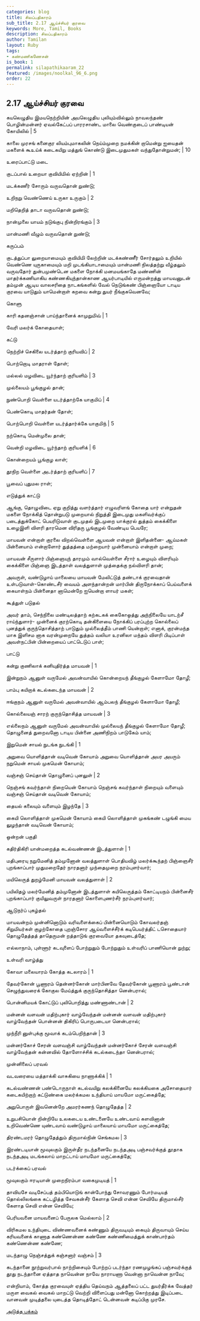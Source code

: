 ```yaml
---
categories: blog
title: சிலப்பதிகாரம்
sub_title: 2.17 ஆய்ச்சியர் குரவை
keywords: More, Tamil, Books
description: சிலப்பதிகாரம்
author: Tamilan
layout: Ruby
tags:
- கண்மணிகணேசன்
is_book: 1
permalink: silapathikaaram_22
featured: /images/noolkal_96_6.png
order: 22
---
```



## 2.17 ஆய்ச்சியர் குரவை

கயலெழுதிய இமயநெற்றியின் அயலெழுதிய புலியும்வில்லும் நாவலந்தண் பொழின்மன்னர் ஏவல்கேட்பப் பாரரசாண்ட மாலை வெண்குடைப் பாண்டியன் கோயிலில் | 5

காலை முரசங் கனைகுர லியம்புமாகலின் நெய்ம்முறை நமக்கின் றாமென்று ஐயைதன் மகளைக் கூஉய்க் கடைகயிறு மத்துங் கொண்டு இடைமுதுமகள் வந்துதோன்றுமன்; | 10

உரைப்பாட்டு மடை

குடப்பால் உறையா குவியிமில் ஏற்றின் | 1

மடக்கணீர் சோரும் வருவதொன் றுண்டு;

உறிநறு வெண்ணெய் உருகா உருகும் | 2

மறிதெறித் தாடா வருவதொன் றுண்டு;

நான்முலை யாயம் நடுங்குபு நின்றிரங்கும் | 3

மான்மணி வீழும் வருவதொன் றுண்டு;

கருப்பம்

குடத்துப்பா லுறையாமையும் குவியிமி லேற்றின் மடக்கண்ணீீர் சோர்தலும் உறியில் வெண்ணெ யுருகாமையும் மறி முடங்கியாடாமையும் மான்மணி நிலத்தற்று வீழ்தலும் வருவதோர் துன்பமுண்டென மகளை நோக்கி மனமயங்காதே மண்ணின் மாதர்க்கணியாகிய கண்ணகியுந்தான்காண ஆயர்பாடியில் எருமன்றத்து மாயவனுடன் தம்முன் ஆடிய வாலசரிதை நாடகங்களில் வேல் நெடுங்கண் பிஞ்ஞையோ டாடிய குரவை யாடுதும் யாமென்றாள் கறவை கன்று துயர் நீங்குகவெனவே;

கொளு

காரி கதனஞ்சான் பாய்ந்தானைக் காமுறுமிவ் | 1

வேரி மலர்க் கோதையாள்;

கட்டு

நெற்றிச் செகிலை யடர்த்தாற் குரியவிப் | 2

பொற்றொடி மாதராள் தோள்;

மல்லல் மழவிடை யூர்ந்தாற் குரியளிம் | 3

முல்லையம் பூங்குழல் தான்;

நுண்பொறி வெள்ளை யடர்த்தாற்கே யாகுமிப் | 4

பெண்கொடி மாதர்தன் தோள்;

பொற்பொறி வெள்ளை யடர்த்தார்க்கே யாகுமிந் | 5

நற்கொடி மென்முலை தான்;

வென்றி மழவிடை யூர்ந்தாற் குரியளிக் | 6

கொன்றையம் பூங்குழ லாள்;

தூநிற வெள்ளை அடர்த்தாற் குரியளிப் | 7

பூவைப் புதுமல ராள்;

எடுத்துக் காட்டு

ஆங்கு, தொழுவிடை ஏறு குறித்து வளர்த்தார் எழுவரிளங் கோதை யார் என்றுதன் மகளை நோக்கித் தொன்றுபடு முறையால் நிறுத்தி இடைமுது மகளிவர்க்குப் படைத்துக்கோட் பெயரிடுவாள் குடமுதல் இடமுறை யாக்குரல் துத்தம் கைக்கிளை உழைஇளி விளரி தாரமென விரிதரு பூங்குழல் வேண்டிய பெயரே;

மாயவன் என்றாள் குரலை விறல்வெள்ளை ஆயவன் என்றாள் இளிதன்னை- ஆய்மகள் பின்னையாம் என்றாளோர் துத்தத்தை மற்றையார் முன்னையாம் என்றாள் முறை;

மாயவன் சீருளார் பிஞ்ஞையுந் தாரமும் வால்வெள்ளை சீரார் உழையும் விளரியும் கைக்கிளை பிஞ்ஞை இடத்தாள் வலத்துளாள் முத்தைக்கு நல்விளரி தான்;

அவருள், வண்டுழாய் மாலையை மாயவன் மேலிட்டுத் தண்டாக் குரவைதான் உள்படுவாள்-கொண்டசீர் வையம் அளந்தான்றன் மார்பின் திருநோக்காப் பெய்வளைக் கையாள்நம் பின்னைதா னாமென்றே ஐயென்றா ளாயர் மகள்;

கூத்துள் படுதல்

அவர் தாம், செந்நிலை மண்டிலத்தாற் கற்கடகக் கைகோஒத்து அந்நிலையே யாடற்சீ ராய்ந்துளார்- முன்னைக் குரற்கொடி தன்கிளையை நோக்கிப் பரப்புற்ற கொல்லைப் புனத்துக் குருந்தொசித்தாற் பாடுதும் முல்லைத்தீம் பாணி யென்றாள்; எனாக், குரன்மந்த மாக இளிசம னாக வரன்முறையே துத்தம் வலியா உரனிலா மந்தம் விளரி பிடிப்பாள் அவள்நட்பின் பின்றையைப் பாட்டெடுப் பாள்;

பாட்டு

கன்று குணிலாக் கனியுதிர்த்த மாயவன் | 1

இன்றுநம் ஆனுள் வருமேல் அவன்வாயில் கொன்றையந் தீங்குழல் கேளாமோ தோழீ;

பாம்பு கயிறாக் கடல்கடைந்த மாயவன் | 2

ஈங்குநம் ஆனுள் வருமேல் அவன்வாயில் ஆம்பலந் தீங்குழல் கேளாமோ தோழீ;

கொல்லையஞ் சாரற் குருந்தொசித்த மாயவன் | 3

எல்லைநம் ஆனுள் வருமேல் அவன்வாயில் முல்லையந் தீங்குழல் கேளாமோ தோழீ; தொழுனைத் துறைவனோ டாடிய பின்னை அணிநிறம் பாடுகேம் யாம்;

இறுமென் சாயல் நுடங்க நுடங்கி | 1

அறுவை யொளித்தான் வடிவென் கோயாம் அறுவை யொளித்தான் அயர அயரும் நறுமென் சாயல் முகமென் கோயாம்;

வஞ்சஞ் செய்தான் தொழுனைப் புனலுள் | 2

நெஞ்சங் கவர்ந்தாள் நிறையென் கோயாம் நெஞ்சங் கவர்ந்தாள் நிறையும் வளையும் வஞ்சஞ் செய்தான் வடிவென் கோயாம்;

தையல் கலையும் வளையும் இழந்தே | 3

கையி லொளித்தாள் முகமென் கோயாம் கையி லொளித்தாள் முகங்கண் டழுங்கி மைய லுழந்தான் வடிவென் கோயாம்;

ஒன்றன் பகுதி

கதிர்திகிரி யான்மறைத்த கடல்வண்ணன் இடத்துளாள் | 1

மதிபுரையு நறுமேனித் தம்முனோன் வலத்துளாள் பொதியவிழ் மலர்க்கூந்தற் பிஞ்ஞைசீர் புறங்காப்பார் முதுமறைதேர் நாரதனார் முந்தைமுறை நரம்புளர்வார்;

மயிலெருத் துறழ்மேனி மாயவன் வலத்துளாள் | 2

பயிலிதழ் மலர்மேனித் தம்முனோன் இடத்துளாள் கயிலெருத்தம் கோட்டியநம் பின்னைசீர் புறங்காப்பார் குயிலுவருள் நாரதனார் கொளைபுணர்சீர் நரம்புளர்வார்;

ஆடுநர்ப் புகழ்தல்

மாயவன்றம் முன்னினொடும் வரிவளைக்கைப் பின்னையொடும் கோவலர்தஞ் சிறுமியர்கள் குழற்கோதை புறஞ்சோர ஆய்வளைச்சீர்க் கடிபெயர்த்திட் டசொதையார் தொழுதேத்தத் தாதெருமன் றத்தாடுங் குரவையோ தகவுடைத்தே;

எல்லாநாம், புள்ளூர் கடவுளைப் போற்றுதும் போற்றுதும் உள்வரிப் பாணியொன் றுற்று;

உள்வரி வாழ்த்து

கோவா மலையாரம் கோத்த கடலாரம் | 1

தேவர்கோன் பூணாரம் தென்னர்கோன் மார்பினவே தேவர்கோன் பூணாரம் பூண்டான் செழுந்துவரைக் கோகுல மேய்த்துக் குருந்தொசித்தா னென்பரால்;

பொன்னிமயக் கோட்டுப் புலிபொறித்து மண்ணாண்டான் | 2

மன்னன் வளவன் மதிற்புகார் வாழ்வேந்தன் மன்னன் வளவன் மதிற்புகார் வாழ்வேந்தன் பொன்னன் திகிரிப் பொருபடையா னென்பரால்;

முந்நீரி னுள்புக்கு மூவாக் கடம்பெறிந்தான் | 3

மன்னர்கோச் சேரன் வளவஞ்சி வாழ்வேந்தன் மன்னர்கோச் சேரன் வளவஞ்சி வாழ்வேந்தன் கன்னவில் தோளோச்சிக் கடல்கடைந்தா னென்பரால்;

முன்னிலைப் பரவல்

வடவரையை மத்தாக்கி வாசுகியை நாணாக்கிக் | 1

கடல்வண்ணன் பண்டொருநாள் கடல்வயிறு கலக்கினையே கலக்கியகை அசோதையார் கடைகயிற்றாற் கட்டுண்கை மலர்க்கமல உந்தியாய் மாயமோ மருட்கைத்தே;

அறுபொருள் இவனென்றே அமரர்கணந் தொழுதேத்த | 2

உறுபசியொன் றின்றியே உலகடைய உண்டனையே உண்டவாய் களவினான் உறிவெண்ணெ யுண்டவாய் வண்டுழாய் மாலையாய் மாயமோ மருட்கைத்தே;

திரண்டமரர் தொழுதேத்தும் திருமால்நின் செங்கமல | 3

இரண்டடியான் மூவுலகும் இருள்தீர நடந்தனையே நடந்தஅடி பஞ்சவர்க்குத் தூதாக நடந்தஅடி மடங்கலாய் மாறட்டாய் மாயமோ மருட்கைத்தே;

படர்க்கைப் பரவல்

மூவுலகும் ஈரடியான் முறைநிரம்பா வகைமுடியத் | 1

தாவியசே வடிசேப்பத் தம்பியொடுங் கான்போந்து சோவரணும் போர்மடியத் தொல்லிலங்கை கட்டழித்த சேவகன்சீர் கேளாத செவி என்ன செவியே திருமால்சீர் கேளாத செவி என்ன செவியே;

பெரியவனை மாயவனைப் பேருலக மெல்லாம் | 2

விரிகமல உந்தியுடை விண்ணவனைக் கண்ணும் திருவடியும் கையும் திருவாயும் செய்ய கரியவனைக் காணாத கண்ணென்ண கண்ணே கண்ணிமைத்துக் காண்பார்தம் கண்ணென்ண கண்ணே;

மடந்தாழு நெஞ்சத்துக் கஞ்சனார் வஞ்சம் | 3

கடந்தானை நூற்றுவர்பால் நாற்றிசையும் போற்றப் படர்ந்தா ரணமுழங்கப் பஞ்சவர்க்குத் தூது நடந்தானை ஏத்தாத நாவென்ன நாவே நாராயணா வென்னா நாவென்ன நாவே;

என்றியாம், கோத்த குரவையுள் ஏத்திய தெய்வநம் ஆத்தலைப் பட்ட துயர்தீர்க்க வேத்தர் மருள வைகல் வைகல் மாறட்டு வெற்றி விளைப்பது மன்னோ கொற்றத்து இடிப்படை வானவன் முடித்தலை யுடைத்த தொடித்தோட் டென்னவன் கடிப்பிகு முரசே.

[அடுத்த பக்கம்](silapathikaaram_23)